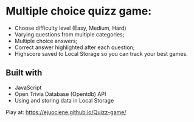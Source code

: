 # Multiple choice quizz game:
- Choose difficulty level (Easy, Medium, Hard)
- Varying questions from multiple categories;
- Multiple choice answers;
- Correct answer highlighted after each question;
- Highscore saved to Local Storage so you can track your best games.

## Built with
- JavaScript
- Open Trivia Database (Opentdb) API
- Using and storing data in Local Storage

Play at: https://ejuociene.github.io/Quizz-game/
